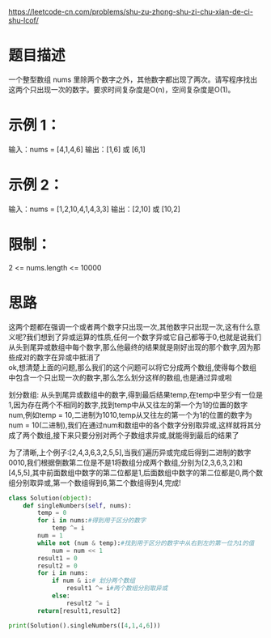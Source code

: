 https://leetcode-cn.com/problems/shu-zu-zhong-shu-zi-chu-xian-de-ci-shu-lcof/
# 题目描述
一个整型数组 nums 里除两个数字之外，其他数字都出现了两次。请写程序找出这两个只出现一次的数字。要求时间复杂度是O(n)，空间复杂度是O(1)。

# 示例 1：
输入：nums = [4,1,4,6]
输出：[1,6] 或 [6,1]

# 示例 2：
输入：nums = [1,2,10,4,1,4,3,3]
输出：[2,10] 或 [10,2]

# 限制：
2 <= nums.length <= 10000

# 思路
这两个题都在强调一个或者两个数字只出现一次,其他数字只出现一次,这有什么意义呢?我们想到了异或运算的性质,任何一个数字异或它自己都等于0,也就是说我们从头到尾异或数组中每个数字,那么他最终的结果就是刚好出现的那个数字,因为那些成对的数字在异或中抵消了  
ok,想清楚上面的问题,那么我们的这个问题可以将它分成两个数组,使得每个数组中包含一个只出现一次的数字,那么怎么划分这样的数组,也是通过异或啦  

划分数组: 从头到尾异或数组中的数字,得到最后结果temp,在temp中至少有一位是1,因为存在两个不相同的数字,找到temp中从又往左的第一个为1的位置的数字num,例如temp = 10,二进制为1010,temp从又往左的第一个为1的位置的数字为num = 10(二进制),我们在通过num和数组中的各个数字分别取异或,这样就将其分成了两个数组,接下来只要分别对两个子数组求异或,就能得到最后的结果了  

为了清晰,上个例子:[2,4,3,6,3,2,5,5],当我们遍历异或完成后得到二进制的数字0010,我们根据倒数第二位是不是1将数组分成两个数组,分别为[2,3,6,3,2]和[4,5,5],其中前面数组中数字的第二位都是1,后面数组中数字的第二位都是0,两个数组分别取异或,第一个数组得到6,第二个数组得到4,完成!

```python
class Solution(object):
    def singleNumbers(self, nums):
        temp = 0
        for i in nums:#得到用于区分的数字
            temp ^= i
        num = 1
        while not (num & temp):#找到用于区分的数字中从右到左的第一位为1的值
            num = num << 1
        result1 = 0
        result2 = 0
        for i in nums:
            if num & i:# 划分两个数组
                result1 ^= i#两个数组分别取异或
            else:
                result2 ^= i
        return[result1,result2] 

print(Solution().singleNumbers([4,1,4,6]))
```

